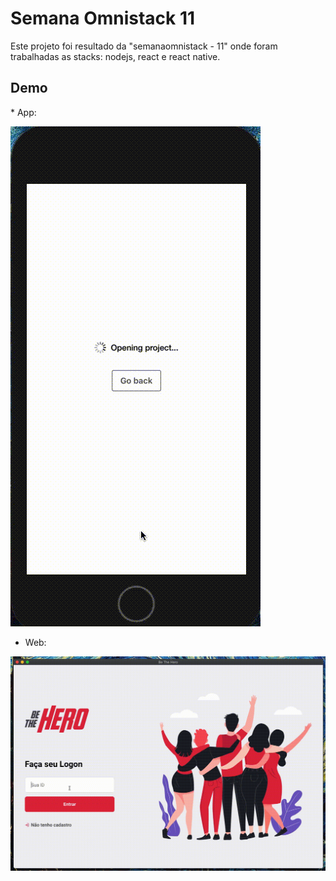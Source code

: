 <h1>Semana Omnistack 11</h1>
Este projeto foi resultado da "semanaomnistack - 11" onde foram trabalhadas as stacks: nodejs, react e react native.

<h2>Demo</h2>
* App:

![to-be-hero-app](to-be-hero-app.gif)

* Web:

![to-be-hero-web](to-be-hero-web.gif)
